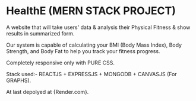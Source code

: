 # HealthE (MERN STACK PROJECT)

A website that will take users' data & analysis their Physical Fitness & show results in summarized form.

Our system is capable of calculating your BMI (Body Mass Index), Body Strength, and Body Fat to help you track your fitness progress.

Completely responsive only with PURE CSS.

Stack used:- REACTJS + EXPRESSJS + MONGODB + CANVASJS (For GRAPHS).

At last depolyed at {Render.com}.
